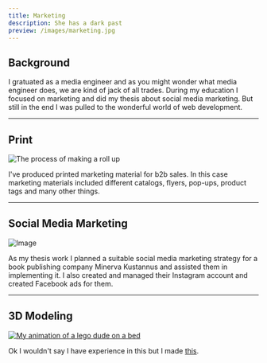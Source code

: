 ```yaml
---
title: Marketing
description: She has a dark past
preview: /images/marketing.jpg
---
```


## Background

I gratuated as a media engineer and as you might wonder what media engineer does, we are kind of jack of all trades. During my education I focused on marketing and did my thesis about social media marketing. But still in the end I was pulled to the wonderful world of web development.

---

## Print

![The process of making a roll up](/images/marketing_rollup.jpg)

I've produced printed marketing material for b2b sales. In this case marketing materials included different catalogs, flyers, pop-ups, product tags and many other things.

---

## Social Media Marketing

![Image](/images/marketing_social.jpg)

As my thesis work I planned a suitable social media marketing strategy for a book publishing company Minerva Kustannus and assisted them in implementing it. I also created and managed their Instagram account and created Facebook ads for them.

---

## 3D Modeling

[![My animation of a lego dude on a bed](http://img.youtube.com/vi/FE5bLtnfkAA/0.jpg)](https://www.youtube.com/watch?v=FE5bLtnfkAA 'Lego dude')

Ok I wouldn't say I have experience in this but I made [this](https://www.youtube.com/watch?v=FE5bLtnfkAA).
